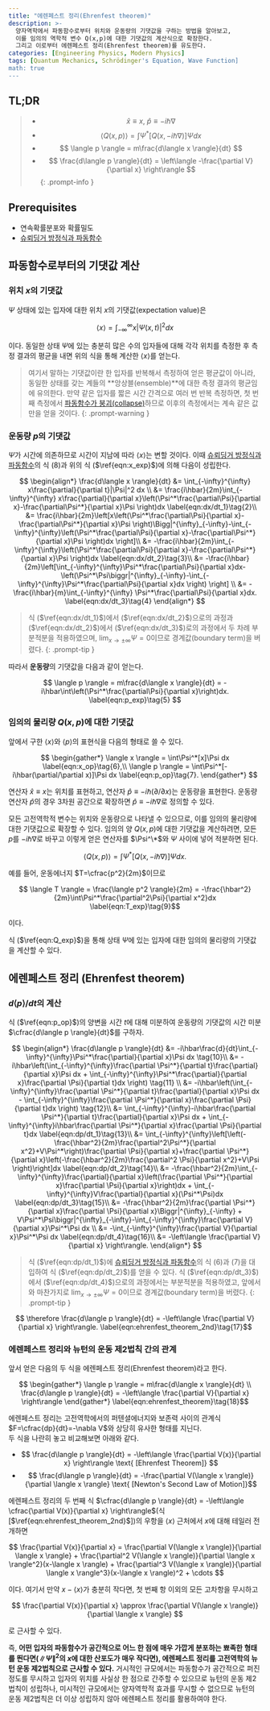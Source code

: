 ```yaml
---
title: "에렌페스트 정리(Ehrenfest theorem)"
description: >-
  양자역학에서 파동함수로부터 위치와 운동량의 기댓값을 구하는 방법을 알아보고,
  이를 임의의 역학적 변수 Q(x,p)에 대한 기댓값의 계산식으로 확장한다.
  그리고 이로부터 에렌페스트 정리(Ehrenfest theorem)를 유도한다.
categories: [Engineering Physics, Modern Physics]
tags: [Quantum Mechanics, Schrödinger's Equation, Wave Function]
math: true
---
```


## TL;DR
> - $$ \hat x \equiv x,\ \hat p \equiv -i\hbar\nabla$$
> - $$ \langle Q(x,p) \rangle = \int \Psi^*[Q(x, -i\hbar\nabla)]\Psi dx $$
> - $$ \langle p \rangle = m\frac{d\langle x \rangle}{dt} $$
> - $$ \frac{d\langle p \rangle}{dt} = \left\langle -\frac{\partial V}{\partial x} \right\rangle $$
{: .prompt-info }

## Prerequisites
- 연속확률분포와 확률밀도
- [슈뢰딩거 방정식과 파동함수](/posts/schrodinger-equation-and-the-wave-function/)

## 파동함수로부터의 기댓값 계산
### 위치 $x$의 기댓값
$\Psi$ 상태에 있는 입자에 대한 위치 $x$의 기댓값(expectation value)은

$$ \langle x \rangle = \int_{-\infty}^{\infty}x|\Psi(x,t)|^2 dx \label{eqn:x_exp}\tag{1}$$

이다. 동일한 상태 $\Psi$에 있는 충분히 많은 수의 입자들에 대해 각각 위치를 측정한 후 측정 결과의 평균을 내면 위의 식을 통해 계산한 $\langle x \rangle$를 얻는다.

> 여기서 말하는 기댓값이란 한 입자를 반복해서 측정하여 얻은 평균값이 아니라, 동일한 상태를 갖는 계들의 **앙상블(ensemble)**에 대한 측정 결과의 평균임에 유의한다. 만약 같은 입자를 짧은 시간 간격으로 여러 번 반복 측정하면, 첫 번째 측정에서 [파동함수가 붕괴(collapse)](/posts/schrodinger-equation-and-the-wave-function/#측정과-파동함수의-붕괴)하므로 이후의 측정에서는 계속 같은 값만을 얻을 것이다.
{: .prompt-warning }

### 운동량 $p$의 기댓값
$\Psi$가 시간에 의존하므로 시간이 지남에 따라 $\langle x \rangle$는 변할 것이다. 이때 [슈뢰딩거 방정식과 파동함수](/posts/schrodinger-equation-and-the-wave-function/)의 식 (8)과 위의 식 ($\ref{eqn:x_exp}$)에 의해 다음이 성립한다.

$$ \begin{align*}
\frac{d\langle x \rangle}{dt} &= \int_{-\infty}^{\infty} x\frac{\partial}{\partial t}|\Psi|^2 dx \\
&= \frac{i\hbar}{2m}\int_{-\infty}^{\infty} x\frac{\partial}{\partial x}\left(\Psi^*\frac{\partial\Psi}{\partial x}-\frac{\partial\Psi^*}{\partial x}\Psi \right)dx \label{eqn:dx/dt_1}\tag{2}\\
&= \frac{i\hbar}{2m}\left[x\left(\Psi^*\frac{\partial\Psi}{\partial x}-\frac{\partial\Psi^*}{\partial x}\Psi \right)\Bigg|^{\infty}_{-\infty}-\int_{-\infty}^{\infty}\left(\Psi^*\frac{\partial\Psi}{\partial x}-\frac{\partial\Psi^*}{\partial x}\Psi \right)dx \right]\\
&= -\frac{i\hbar}{2m}\int_{-\infty}^{\infty}\left(\Psi^*\frac{\partial\Psi}{\partial x}-\frac{\partial\Psi^*}{\partial x}\Psi \right)dx \label{eqn:dx/dt_2}\tag{3}\\
&= -\frac{i\hbar}{2m}\left[\int_{-\infty}^{\infty}\Psi^*\frac{\partial\Psi}{\partial x}dx-\left(\Psi^*\Psi\biggr|^{\infty}_{-\infty}-\int_{-\infty}^{\infty}\Psi^*\frac{\partial\Psi}{\partial x}dx \right) \right] \\
&= -\frac{i\hbar}{m}\int_{-\infty}^{\infty} \Psi^*\frac{\partial\Psi}{\partial x}dx. \label{eqn:dx/dt_3}\tag{4}
\end{align*} $$

> 식 ($\ref{eqn:dx/dt_1}$)에서 ($\ref{eqn:dx/dt_2}$)으로의 과정과 ($\ref{eqn:dx/dt_2}$)에서 ($\ref{eqn:dx/dt_3}$)로의 과정에서 두 차례 부분적분을 적용하였으며, $\lim_{x\rightarrow\pm\infty}\Psi=0$이므로 경계값(boundary term)을 버렸다.
{: .prompt-tip }

따라서 **운동량**의 기댓값을 다음과 같이 얻는다.

$$ \langle p \rangle = m\frac{d\langle x \rangle}{dt} = -i\hbar\int\left(\Psi^*\frac{\partial\Psi}{\partial x}\right)dx. \label{eqn:p_exp}\tag{5} $$

### 임의의 물리량 $Q(x,p)$에 대한 기댓값
앞에서 구한 $\langle x \rangle$와 $\langle p \rangle$의 표현식을 다음의 형태로 쓸 수 있다.

$$ \begin{gather*}
\langle x \rangle = \int\Psi^*[x]\Psi dx \label{eqn:x_op}\tag{6},\\
\langle p \rangle = \int\Psi^*[-i\hbar(\partial/\partial x)]\Psi dx \label{eqn:p_op}\tag{7}.
\end{gather*} $$

연산자 $\hat x \equiv x$는 위치를 표현하고, 연산자 $\hat p \equiv -i\hbar(\partial/\partial x)$는 운동량을 표현한다. 운동량 연산자 $\hat p$의 경우 3차원 공간으로 확장하면 $\hat p \equiv -i\hbar\nabla$로 정의할 수 있다.

모든 고전역학적 변수는 위치와 운동량으로 나타낼 수 있으므로, 이를 임의의 물리량에 대한 기댓값으로 확장할 수 있다. 임의의 양 $Q(x,p)$에 대한 기댓값을 계산하려면, 모든 $p$를 $-i\hbar\nabla$로 바꾸고 이렇게 얻은 연산자를 $\Psi^\*$와 $\Psi$ 사이에 넣어 적분하면 된다.

$$ \langle Q(x,p) \rangle = \int \Psi^*[Q(x, -i\hbar\nabla)]\Psi dx. \label{eqn:Q_exp}\tag{8}$$

예를 들어, 운동에너지 $T=\cfrac{p^2}{2m}$이므로

$$ \langle T \rangle = \frac{\langle p^2 \rangle}{2m} = -\frac{\hbar^2}{2m}\int\Psi^*\frac{\partial^2\Psi}{\partial x^2}dx \label{eqn:T_exp}\tag{9}$$

이다.

식 ($\ref{eqn:Q_exp}$)을 통해 상태 $\Psi$에 있는 입자에 대한 임의의 물리량의 기댓값을 계산할 수 있다.

## 에렌페스트 정리 (Ehrenfest theorem)
### $d\langle p \rangle/dt$의 계산
식 ($\ref{eqn:p_op}$)의 양변을 시간 $t$에 대해 미분하여 운동량의 기댓값의 시간 미분 $\cfrac{d\langle p \rangle}{dt}$를 구하자.

$$ \begin{align*}
\frac{d\langle p \rangle}{dt} &= -i\hbar\frac{d}{dt}\int_{-\infty}^{\infty}\Psi^*\frac{\partial}{\partial x}\Psi dx \tag{10}\\
&= -i\hbar\left(\int_{-\infty}^{\infty}\frac{\partial \Psi^*}{\partial t}\frac{\partial}{\partial x}\Psi dx + \int_{-\infty}^{\infty}\Psi^*\frac{\partial}{\partial x}\frac{\partial \Psi}{\partial t}dx \right) \tag{11} \\
&= -i\hbar\left(\int_{-\infty}^{\infty}\frac{\partial \Psi^*}{\partial t}\frac{\partial}{\partial x}\Psi dx - \int_{-\infty}^{\infty}\frac{\partial \Psi^*}{\partial x}\frac{\partial \Psi}{\partial t}dx \right) \tag{12}\\
&= \int_{-\infty}^{\infty}-i\hbar\frac{\partial \Psi^*}{\partial t}\frac{\partial}{\partial x}\Psi dx + \int_{-\infty}^{\infty}i\hbar\frac{\partial \Psi^*}{\partial x}\frac{\partial \Psi}{\partial t}dx \label{eqn:dp/dt_1}\tag{13}\\
&= \int_{-\infty}^{\infty}\left[\left(-\frac{\hbar^2}{2m}\frac{\partial^2\Psi^*}{\partial x^2}+V\Psi^*\right)\frac{\partial \Psi}{\partial x}+\frac{\partial \Psi^*}{\partial x}\left(-\frac{\hbar^2}{2m}\frac{\partial^2 \Psi}{\partial x^2}+V\Psi \right)\right]dx \label{eqn:dp/dt_2}\tag{14}\\
&= -\frac{\hbar^2}{2m}\int_{-\infty}^{\infty}\frac{\partial}{\partial x}\left(\frac{\partial \Psi^*}{\partial x}\frac{\partial \Psi}{\partial x}\right)dx + \int_{-\infty}^{\infty}V\frac{\partial}{\partial x}(\Psi^*\Psi)dx \label{eqn:dp/dt_3}\tag{15}\\
&= -\frac{\hbar^2}{2m}\frac{\partial \Psi^*}{\partial x}\frac{\partial \Psi}{\partial x}\Biggr|^{\infty}_{-\infty} + V\Psi^*\Psi\biggr|^{\infty}_{-\infty}-\int_{-\infty}^{\infty}\frac{\partial V}{\partial x}\Psi^*\Psi dx \\
&= -\int_{-\infty}^{\infty}\frac{\partial V}{\partial x}\Psi^*\Psi dx \label{eqn:dp/dt_4}\tag{16}\\
&= -\left\langle \frac{\partial V}{\partial x} \right\rangle.
\end{align*} $$

> 식 ($\ref{eqn:dp/dt_1}$)에 [슈뢰딩거 방정식과 파동함수](/posts/schrodinger-equation-and-the-wave-function/)의 식 (6)과 (7)을 대입하여 식 ($\ref{eqn:dp/dt_2}$)를 얻을 수 있다. 식 ($\ref{eqn:dp/dt_3}$)에서 ($\ref{eqn:dp/dt_4}$)으로의 과정에서는 부분적분을 적용하였고, 앞에서와 마찬가지로 $\lim_{x\rightarrow\pm\infty}\Psi=0$이므로 경계값(boundary term)을 버렸다.
{: .prompt-tip }

$$ \therefore \frac{d\langle p \rangle}{dt} = -\left\langle \frac{\partial V}{\partial x} \right\rangle. \label{eqn:ehrenfest_theorem_2nd}\tag{17}$$

### 에렌페스트 정리와 뉴턴의 운동 제2법칙 간의 관계
앞서 얻은 다음의 두 식을 에렌페스트 정리(Ehrenfest theorem)라고 한다.

$$ \begin{gather*}
\langle p \rangle = m\frac{d\langle x \rangle}{dt} \\
\frac{d\langle p \rangle}{dt} = -\left\langle \frac{\partial V}{\partial x} \right\rangle 
\end{gather*} \label{eqn:ehrenfest_theorem}\tag{18}$$

에렌페스트 정리는 고전역학에서의 퍼텐셜에너지와 보존력 사이의 관계식 $F=\cfrac{dp}{dt}=-\nabla V$와 상당히 유사한 형태를 지닌다.  
두 식을 나란히 놓고 비교해보면 아래와 같다.

- $$ \frac{d\langle p \rangle}{dt} = -\left\langle \frac{\partial V(x)}{\partial x} \right\rangle \text{ [Ehrenfest Theorem]} $$
- $$ \frac{d\langle p \rangle}{dt} = -\frac{\partial V(\langle x \rangle)}{\partial \langle x \rangle} \text{ [Newton's Second Law of Motion]}$$

에렌페스트 정리의 두 번째 식 $\cfrac{d\langle p \rangle}{dt} = -\left\langle \cfrac{\partial V(x)}{\partial x} \right\rangle$(식 [$\ref{eqn:ehrenfest_theorem_2nd}$])의 우항을 $\langle x \rangle$ 근처에서 $x$에 대해 테일러 전개하면

$$ \frac{\partial V(x)}{\partial x} = \frac{\partial V(\langle x \rangle)}{\partial \langle x \rangle} + \frac{\partial^2 V(\langle x \rangle)}{\partial \langle x \rangle^2}(x-\langle x \rangle) + \frac{\partial^3 V(\langle x \rangle)}{\partial \langle x \rangle^3}(x-\langle x \rangle)^2 + \cdots $$

이다. 여기서 만약 $x-\langle x \rangle$가 충분히 작다면, 첫 번째 항 이외의 모든 고차항을 무시하고

$$ \frac{\partial V(x)}{\partial x} \approx \frac{\partial V(\langle x \rangle)}{\partial \langle x \rangle} $$

로 근사할 수 있다.

즉, **어떤 입자의 파동함수가 공간적으로 어느 한 점에 매우 가깝게 분포하는 뾰족한 형태를 띈다면($\|\Psi\|^2$의 $x$에 대한 산포도가 매우 작다면), 에렌페스트 정리를 고전역학의 뉴턴 운동 제2법칙으로 근사할 수 있다.** 거시적인 규모에서는 파동함수가 공간적으로 퍼진 정도를 무시하고 입자의 위치를 사실상 한 점으로 간주할 수 있으므로 뉴턴의 운동 제2법칙이 성립하나, 미시적인 규모에서는 양자역학적 효과를 무시할 수 없으므로 뉴턴의 운동 제2법칙은 더 이상 성립하지 않아 에렌페스트 정리를 활용하여야 한다.
